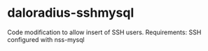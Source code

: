 # daloradius-sshmysql
Code modification to allow insert of SSH users. 
Requirements:
SSH configured with nss-mysql
